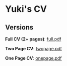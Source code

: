 # Yuki's CV

## Versions

**Full CV (2+ pages)**: [full.pdf](https://github.com/k493r0/cv-ats/releases/latest/download/full.pdf)

**Two Page CV**: [twopage.pdf](https://github.com/k493r0/cv-ats/releases/latest/download/twopage.pdf)

**One Page CV**: [onepage.pdf](https://github.com/k493r0/cv-ats/releases/latest/download/onepage.pdf)
